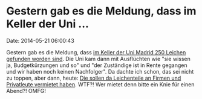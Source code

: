 Gestern gab es die Meldung, dass im Keller der Uni \...
=======================================================

Date: 2014-05-21 06:00:43

Gestern gab es die Meldung, dass [im Keller der Uni Madrid 250 Leichen
gefunden worden sind](http://spiegel.de/article.do?id=970312). Die Uni
kam dann mit Ausflüchten wie \"sie wissen ja, Budgetkürzungen und so\"
und \"der Zuständige ist in Rente gegangen und wir haben noch keinen
Nachfolger\". Da dachte ich schon, das sei nicht zu toppen, aber dann,
heute: [Die sollen da Leichenteile an Firmen und Privatleute vermietet
haben](http://spiegel.de/article.do?id=970428). WTF?! Wer mietet denn
bitte ein Knie für einen Abend?! OMFG!
